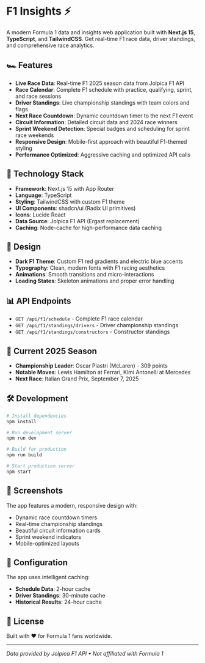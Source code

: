 # F1 Insights ⚡

A modern Formula 1 data and insights web application built with **Next.js 15**, **TypeScript**, and **TailwindCSS**. Get real-time F1 race data, driver standings, and comprehensive race analytics.

## 🏎️ Features

- **Live Race Data**: Real-time F1 2025 season data from Jolpica F1 API
- **Race Calendar**: Complete F1 schedule with practice, qualifying, sprint, and race sessions
- **Driver Standings**: Live championship standings with team colors and flags
- **Next Race Countdown**: Dynamic countdown timer to the next F1 event
- **Circuit Information**: Detailed circuit data and 2024 race winners
- **Sprint Weekend Detection**: Special badges and scheduling for sprint race weekends
- **Responsive Design**: Mobile-first approach with beautiful F1-themed styling
- **Performance Optimized**: Aggressive caching and optimized API calls

## 🚀 Technology Stack

- **Framework**: Next.js 15 with App Router
- **Language**: TypeScript
- **Styling**: TailwindCSS with custom F1 theme
- **UI Components**: shadcn/ui (Radix UI primitives)
- **Icons**: Lucide React
- **Data Source**: Jolpica F1 API (Ergast replacement)
- **Caching**: Node-cache for high-performance data caching

## 🎨 Design

- **Dark F1 Theme**: Custom F1 red gradients and electric blue accents
- **Typography**: Clean, modern fonts with F1 racing aesthetics
- **Animations**: Smooth transitions and micro-interactions
- **Loading States**: Skeleton animations and proper error handling

## 📊 API Endpoints

- `GET /api/f1/schedule` - Complete F1 race calendar
- `GET /api/f1/standings/drivers` - Driver championship standings
- `GET /api/f1/standings/constructors` - Constructor standings

## 🏁 Current 2025 Season

- **Championship Leader**: Oscar Piastri (McLaren) - 309 points
- **Notable Moves**: Lewis Hamilton at Ferrari, Kimi Antonelli at Mercedes
- **Next Race**: Italian Grand Prix, September 7, 2025

## 🛠️ Development

```bash
# Install dependencies
npm install

# Run development server
npm run dev

# Build for production
npm run build

# Start production server
npm start
```

## 📱 Screenshots

The app features a modern, responsive design with:
- Dynamic race countdown timers
- Real-time championship standings
- Beautiful circuit information cards
- Sprint weekend indicators
- Mobile-optimized layouts

## 🔧 Configuration

The app uses intelligent caching:
- **Schedule Data**: 2-hour cache
- **Driver Standings**: 30-minute cache
- **Historical Results**: 24-hour cache

## 📄 License

Built with ❤️ for Formula 1 fans worldwide.

---

*Data provided by Jolpica F1 API • Not affiliated with Formula 1*